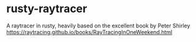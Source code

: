 # rusty-raytracer

A raytracer in rusty, heavily based on the excellent book by Peter Shirley https://raytracing.github.io/books/RayTracingInOneWeekend.html
